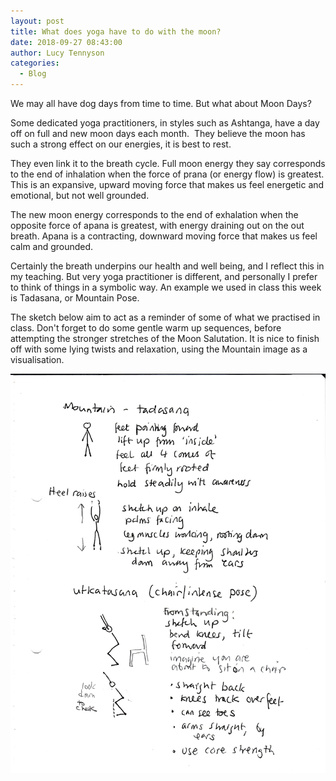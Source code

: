 ```yaml
---
layout: post
title: What does yoga have to do with the moon?
date: 2018-09-27 08:43:00
author: Lucy Tennyson
categories:
  - Blog
---
```


We may all have dog days from time to time. But what about Moon Days?

Some dedicated yoga practitioners, in styles such as Ashtanga, have a day off on full and new moon days each month.&nbsp; They believe the moon has such a strong effect on our energies, it is best to rest.

They even link it to the breath cycle. Full moon energy they say corresponds to the end of inhalation when the force of prana (or energy flow) is greatest. This is an expansive, upward moving force that makes us feel energetic and emotional, but not well grounded.

The new moon energy corresponds to the end of exhalation when the opposite force of apana is greatest, with energy draining out on the out breath. Apana is a contracting, downward moving force that makes us feel calm and grounded.

Certainly the breath underpins our health and well being, and I reflect this in my teaching. But very yoga practitioner is different, and personally I prefer to think of things in a symbolic way. An example we used in class this week is Tadasana, or Mountain Pose.

The sketch below aim to act as a reminder of some of what we practised in class. Don't forget to do some gentle warm up sequences, before attempting the stronger stretches of the Moon Salutation. It is nice to finish off with some lying twists and relaxation, using the Mountain image as a visualisation.

![](/uploads/yogablog28sept-1.jpg)
